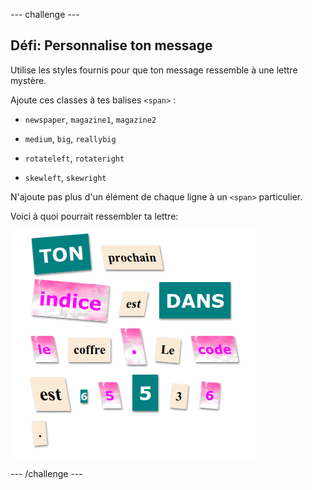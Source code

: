--- challenge ---

## Défi: Personnalise ton message

Utilise les styles fournis pour que ton message ressemble à une lettre mystère.

Ajoute ces classes à tes balises `<span>` :

+ `newspaper`, `magazine1`, `magazine2`

+ `medium`, `big`, `reallybig`

+ `rotateleft`, `rotateright`

+ `skewleft`, `skewright`

N'ajoute pas plus d'un élément de chaque ligne à un `<span>` particulier.

Voici à quoi pourrait ressembler ta lettre:

![capture d'écran](images/letter-challenge1.png)

--- /challenge ---